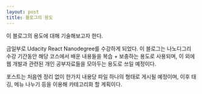 ```yaml
---
layout: post
title: 블로그의 용도
---
```


이 블로그의 용도에 대해 기술해보고자 한다.

금일부로 Udacity React Nanodegree를 수강하게 되었다. 이 블로그는 나노디그리 수강 기간동안 해당 코스에서 배운 내용들을 복습 + 보충하는 용도로 사용되며, 이 외에 웹 개발과 관련된 개인 공부자료들을 모아두는 용도로 쓰일 예정이다.

포스트는 처음엔 정리 없이 한가지 내용당 파일 하나의 형태로 게시될 예정이며, 이후 태깅, 메뉴 나누기 등을 이용해 카테고리화 할 계획이다.